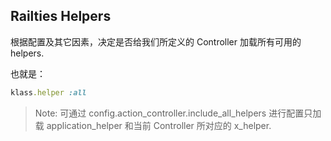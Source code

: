 ## Railties Helpers

根据配置及其它因素，决定是否给我们所定义的 Controller 加载所有可用的 helpers.

也就是：

```ruby
klass.helper :all
```

> Note: 可通过 config.action_controller.include_all_helpers 进行配置只加载 application_helper 和当前 Controller 所对应的 x_helper.

